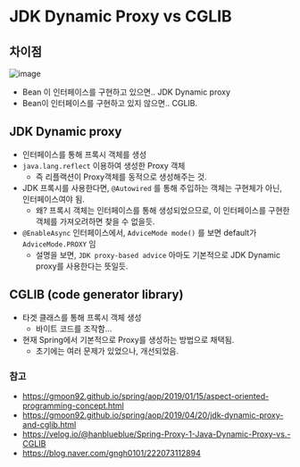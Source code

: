 # JDK Dynamic Proxy vs CGLIB

## 차이점

![image](https://gmoon92.github.io/md/img/aop/jdk-dynamic-proxy-and-cglib/aop-proxy-mechanism2.png)

- Bean 이 인터페이스를 구현하고 있으면.. JDK Dynamic proxy
- Bean이 인터페이스를 구현하고 있지 않으면.. CGLIB.

## JDK Dynamic proxy

- 인터페이스를 통해 프록시 객체를 생성
- `java.lang.reflect` 이용하여 생성한 Proxy 객체
  - 즉 리플랙션이 Proxy객체를 동적으로 생성해주는 것.
- JDK 프록시를 사용한다면, `@Autowired` 를 통해 주입하는 객체는 구현체가 아닌, 인터페이스여야 됨.
  - 왜? 프록시 객체는 인터페이스를 통해 생성되었으므로, 이 인터페이스를 구현한 객체를 가져오려하면 찾을 수 없을듯.
- `@EnableAsync` 인터페이스에서, `AdviceMode mode()` 를 보면 default가 `AdviceMode.PROXY` 임
  - 설명을 보면, `JDK proxy-based advice` 아마도 기본적으로 JDK Dynamic proxy를 사용한다는 뜻일듯.

## CGLIB (code generator library)

- 타겟 클래스를 통해 프록시 객체 생성
  - 바이트 코드를 조작함...
- 현재 Spring에서 기본적으로 Proxy를 생성하는 방법으로 채택됨.
  - 초기에는 여러 문제가 있었으나, 개선되었음.

### 참고

- <https://gmoon92.github.io/spring/aop/2019/01/15/aspect-oriented-programming-concept.html>
- <https://gmoon92.github.io/spring/aop/2019/04/20/jdk-dynamic-proxy-and-cglib.html>
- <https://velog.io/@hanblueblue/Spring-Proxy-1-Java-Dynamic-Proxy-vs.-CGLIB>
- <https://blog.naver.com/gngh0101/222073112894>

